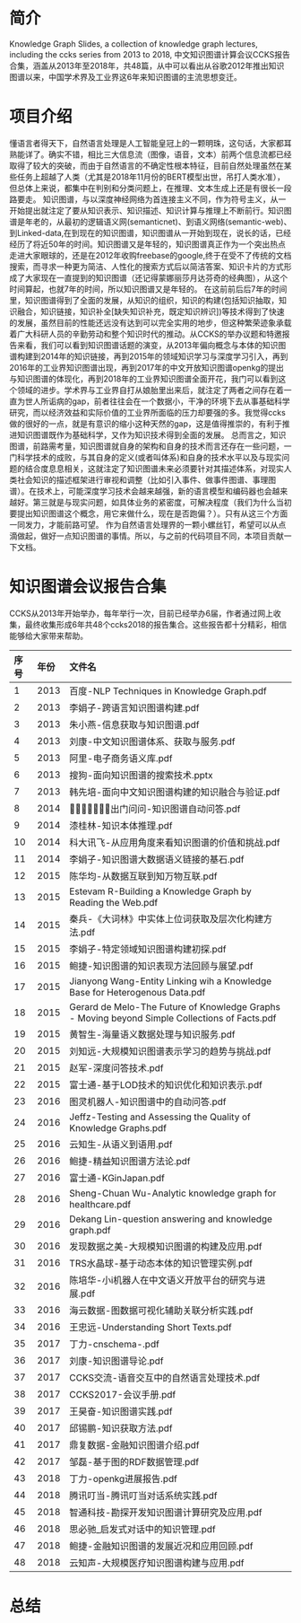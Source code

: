# 简介
Knowledge Graph Slides, a collection of knowledge graph lectures, including the ccks series from 2013 to 2018, 中文知识图谱计算会议CCKS报告合集，涵盖从2013年至2018年，共48篇，从中可以看出从谷歌2012年推出知识图谱以来，中国学术界及工业界这6年来知识图谱的主流思想变迁。

# 项目介绍
   懂语言者得天下，自然语言处理是人工智能皇冠上的一颗明珠，这句话，大家都耳熟能详了。确实不错，相比三大信息流（图像，语音，文本）前两个信息流都已经取得了较大的突破，而由于自然语言的不确定性根本特征，目前自然处理虽然在某些任务上超越了人类（尤其是2018年11月份的BERT模型出世，吊打人类水准），但总体上来说，都集中在判别和分类问题上，在推理、文本生成上还是有很长一段路要走。
   知识图谱，与以深度神经网络为首连接主义不同，作为符号主义，从一开始提出就注定了要从知识表示、知识描述、知识计算与推理上不断前行。知识图谱是年老的，从最初的逻辑语义网(semanticnet)、到语义网络(semantic-web)、到Linked-data,在到现在的知识图谱，知识图谱从一开始到现在，说长的话，已经经历了将近50年的时间。知识图谱又是年轻的，知识图谱真正作为一个突出热点走进大家眼球的，还是在2012年收购freebase的google,终于在受不了传统的文档搜索，而寻求一种更为简洁、人性化的搜索方式后以简洁答案、知识卡片的方式形成了大家现在一直提到的知识图谱（还记得蒙娜丽莎月达芬奇的经典图），从这个时间算起，也就7年的时间，所以知识图谱又是年轻的。
   在这前前后后7年的时间里，知识图谱得到了全面的发展，从知识的组织，知识的构建(包括知识抽取，知识融合，知识链接，知识补全[缺失知识补充，既定知识辨识])等技术得到了快速的发展，虽然目前的性能还远没有达到可以完全实用的地步，但这种繁荣迹象承载着广大科研人员的辛勤劳动和整个知识时代的推动。从CCKS的举办议题和特邀报告来看，我们可以看到知识图谱话题的演变，从2013年偏向概念与本体的知识图谱构建到2014年的知识链接，再到2015年的领域知识学习与深度学习引入，再到2016年的工业界知识图谱出现，再到2017年的中文开放知识图谱openkg的提出与知识图谱的体现化，再到2018年的工业界知识图谱全面开花，我门可以看到这个领域的进步。学术界与工业界自打从娘胎里出来后，就注定了两者之间存在着一直为世人所诟病的gap，前者往往会在一个数据小，干净的环境下去从事基础科学研究，而以经济效益和实际价值的工业界所面临的压力却要强的多。我觉得ccks做的很好的一点，就是有意识的缩小这种天然的gap，这是值得推崇的，有利于推进知识图谱既作为基础科学，又作为知识技术得到全面的发展。
   总而言之，知识图谱，前路需考量，知识图谱就自身的架构和自身的技术而言还存在一些问题，一门科学技术的成败，与其自身的定义(或者叫体系)和自身的技术水平以及与现实问题的结合度息息相关，这就注定了知识图谱未来必须要针对其描述体系，对现实人类社会知识的描述框架进行审视和调整（比如引入事件、做事件图谱、事理图谱）。在技术上，可能深度学习技术会越来越强，新的语言模型和编码器也会越来越好。第三就是与现实问题，如具体业务的紧密度，可解决程度（我们为什么当初要提出知识图谱这个概念，用它来做什么，现在是否跑偏？）。只有从这三个方面一同发力，才能前路可望。
   作为自然语言处理界的一颗小螺丝钉，希望可以从点滴做起，做好一点知识图谱的事情。所以，与之前的代码项目不同，本项目贡献一下文档。

# 知识图谱会议报告合集
CCKS从2013年开始举办，每年举行一次，目前已经举办6届，作者通过网上收集，最终收集形成6年共48个ccks2018的报告集合。这些报告都十分精彩，相信能够给大家带来帮助。

| 序号 | 年份 | 文件名 |
| :--- | :--- | :--- |
| 1 | 2013 | 百度-NLP Techniques in Knowledge Graph.pdf |
| 2 | 2013 | 李娟子-跨语言知识图谱构建.pdf |
| 3 | 2013 | 朱小燕-信息获取与知识图谱.pdf |
| 4 | 2013 | 刘康-中文知识图谱体系、获取与服务.pdf |
| 5 | 2013 | 阿里-电子商务语义库.pdf |
| 6 | 2013 | 搜狗-面向知识图谱的搜索技术.pptx |
| 7 | 2013 | 韩先培-面向中文知识图谱构建的知识融合与验证.pdf |
| 8 | 2014 |  􏰀􏰁􏰂􏰃􏰄􏰅􏰆出门问问-知识图谱自动问答.pdf |
| 9 | 2014 | 漆桂林-知识本体推理.pdf |
| 10 | 2014 |  科大讯飞-从应用角度来看知识图谱的价值和挑战.pdf |
| 11 | 2014 | 李娟子-知识图谱大数据语义链接的基石.pdf |
| 12 | 2015 | 陈华均-从数据互联到知万物互联.pdf |
| 13 | 2015 | Estevam R-Building a Knowledge Graph by Reading the Web.pdf |
| 14 | 2015 | 秦兵-《大词林》中实体上位词获取及层次化构建方法.pdf |
| 15 | 2015 | 李娟子-特定领域知识图谱构建初探.pdf |
| 16 | 2015 | 鲍捷-知识图谱的知识表现方法回顾与展望.pdf |
| 17 | 2015 | Jianyong Wang-Entity Linking wih a Knowledge Base for Heterogenous Data.pdf |
| 18 | 2015 | Gerard de Melo-The Future of Knowledge Graphs - Moving beyond Simple Collections of Facts.pdf |
| 19 | 2015 | 黄智生-海量语义数据处理与知识服务.pdf |
| 20 | 2015 | 刘知远-大规模知识图谱表示学习的趋势与挑战.pdf |
| 21 | 2015 | 赵军-深度问答技术.pdf |
| 22 | 2015 | 富士通-基于LOD技术的知识优化和知识表示.pdf |
| 23 | 2016 | 图灵机器人-知识图谱中的自动问答.pdf |
| 24 | 2016 | Jeffz-Testing and Assessing the Quality of Knowledge Graphs.pdf |
| 25 | 2016 | 云知生-从语义到语用.pdf |
| 26 | 2016 | 鲍捷-精益知识图谱方法论.pdf |
| 27 | 2016 | 富士通-KGinJapan.pdf |
| 28 | 2016 | Sheng-Chuan Wu-Analytic knowledge graph for healthcare.pdf |
| 29 | 2016 | Dekang Lin-question answering and knowledge graph.pdf |
| 30 | 2016 | 发现数据之美-大规模知识图谱的构建及应用.pdf |
| 31 | 2016 | TRS水晶球-基于动态本体的知识管理实例.pdf |
| 32 | 2016 | 陈培华-小i机器人在中文语义开放平台的研究与进展.pdf |
| 33 | 2016 | 海云数据-图数据可视化辅助关联分析实践.pdf |
| 34 | 2016 | 王忠远-Understanding Short Texts.pdf |
| 35 | 2017 | 丁力-cnschema-.pdf |
| 36 | 2017 | 刘康-知识图谱导论.pdf |
| 37 | 2017 | CCKS交流-语音交互中的自然语言处理技术.pdf |
| 38 | 2017 | CCKS2017-会议手册.pdf |
| 39 | 2017 | 王昊奋-知识图谱实践.pdf |
| 40 | 2017 | 邱锡鹏-知识获取方法.pdf |
| 41 | 2017 | 鼎复数据-金融知识图谱介绍.pdf |
| 42 | 2017 | 邹磊-基于图的RDF数据管理.pdf |
| 43 | 2018 | 丁力-openkg进展报告.pdf |
| 44 | 2018 | 腾讯叮当-腾讯叮当对话系统实践.pdf |
| 45 | 2018 | 智通科技-勘探开发知识图谱计算研究及应用.pdf |
| 46 | 2018 | 思必驰_启发式对话中的知识管理.pdf |
| 47 | 2018 | 鲍捷-金融知识图谱的发展近况和应用回顾.pdf |
| 48 | 2018 | 云知声-大规模医疗知识图谱构建与应用.pdf |

# 总结
